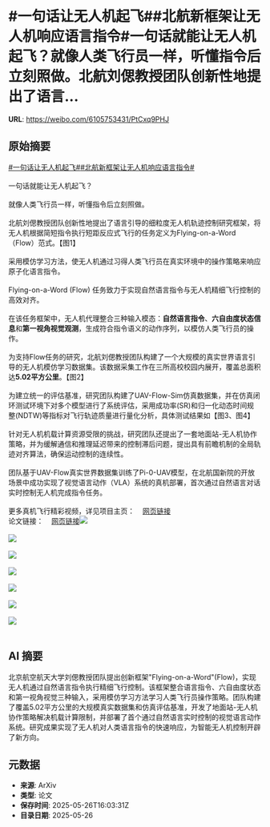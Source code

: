 # #一句话让无人机起飞##北航新框架让无人机响应语言指令#一句话就能让无人机起飞？就像人类飞行员一样，听懂指令后立刻照做。北航刘偲教授团队创新性地提出了语言...

**URL**: https://weibo.com/6105753431/PtCxq9PHJ

## 原始摘要

<a href="https://m.weibo.cn/search?containerid=231522type%3D1%26t%3D10%26q%3D%23%E4%B8%80%E5%8F%A5%E8%AF%9D%E8%AE%A9%E6%97%A0%E4%BA%BA%E6%9C%BA%E8%B5%B7%E9%A3%9E%23&amp;extparam=%23%E4%B8%80%E5%8F%A5%E8%AF%9D%E8%AE%A9%E6%97%A0%E4%BA%BA%E6%9C%BA%E8%B5%B7%E9%A3%9E%23" data-hide=""><span class="surl-text">#一句话让无人机起飞#</span></a><a href="https://m.weibo.cn/search?containerid=231522type%3D1%26t%3D10%26q%3D%23%E5%8C%97%E8%88%AA%E6%96%B0%E6%A1%86%E6%9E%B6%E8%AE%A9%E6%97%A0%E4%BA%BA%E6%9C%BA%E5%93%8D%E5%BA%94%E8%AF%AD%E8%A8%80%E6%8C%87%E4%BB%A4%23&amp;extparam=%23%E5%8C%97%E8%88%AA%E6%96%B0%E6%A1%86%E6%9E%B6%E8%AE%A9%E6%97%A0%E4%BA%BA%E6%9C%BA%E5%93%8D%E5%BA%94%E8%AF%AD%E8%A8%80%E6%8C%87%E4%BB%A4%23" data-hide=""><span class="surl-text">#北航新框架让无人机响应语言指令#</span></a><br><br>一句话就能让无人机起飞？<br><br>就像人类飞行员一样，听懂指令后立刻照做。<br><br>北航刘偲教授团队创新性地提出了语言引导的细粒度无人机轨迹控制研究框架，将无人机根据简短指令执行短距反应式飞行的任务定义为Flying-on-a-Word（Flow）范式。【图1】<br><br>采用模仿学习方法，使无人机通过习得人类飞行员在真实环境中的操作策略来响应原子化语言指令。<br><br>Flying-on-a-Word (Flow) 任务致力于实现自然语言指令与无人机精细飞行控制的高效对齐。<br><br>在该任务框架中，无人机代理整合三种输入模态：**自然语言指令**、**六自由度状态信息**和**第一视角视觉观测**，生成符合指令语义的动作序列，以模仿人类飞行员的操作。<br><br>为支持Flow任务的研究，北航刘偲教授团队构建了一个大规模的真实世界语言引导的无人机模仿学习数据集。该数据采集工作在三所高校校园内展开，覆盖总面积达**5.02平方公里**。【图2】<br><br>为建立统一的评估基准，研究团队构建了UAV-Flow-Sim仿真数据集，并在仿真闭环测试环境下对多个模型进行了系统评估，采用成功率(SR)和归一化动态时间规整(NDTW)等指标对飞行轨迹质量进行量化分析，具体测试结果如【图3、图4】<br><br>针对无人机机载计算资源受限的挑战，研究团队还提出了一套地面站-无人机协作策略，并为缓解通信和推理延迟带来的控制滞后问题，提出具有前瞻机制的全局轨迹对齐算法，确保运动控制的连续性。<br><br>团队基于UAV-Flow真实世界数据集训练了Pi-0-UAV模型，在北航国新院的开放场景中成功实现了视觉语言动作（VLA）系统的真机部署，首次通过自然语言对话实时控制无人机完成指令任务。<br><br>更多真机飞行精彩视频，详见项目主页：<a href="https://weibo.cn/sinaurl?u=https%3A%2F%2Fprince687028.github.io%2FUAV-Flow%2F" data-hide=""><span class="url-icon"><img style="width: 1rem;height: 1rem" src="https://h5.sinaimg.cn/upload/2015/09/25/3/timeline_card_small_web_default.png" referrerpolicy="no-referrer"></span><span class="surl-text">网页链接</span></a><br>论文链接：<a href="https://weibo.cn/sinaurl?u=https%3A%2F%2Farxiv.org%2Fabs%2F2505.15725" data-hide=""><span class="url-icon"><img style="width: 1rem;height: 1rem" src="https://h5.sinaimg.cn/upload/2015/09/25/3/timeline_card_small_web_default.png" referrerpolicy="no-referrer"></span><span class="surl-text">网页链接</span></a><img style="" src="https://tvax1.sinaimg.cn/large/006Fd7o3gy1i1szvip3zbj30j607aqch.jpg" referrerpolicy="no-referrer"><br><br><img style="" src="https://tvax3.sinaimg.cn/large/006Fd7o3gy1i1szvk3cesj30j608n7cn.jpg" referrerpolicy="no-referrer"><br><br><img style="" src="https://tvax4.sinaimg.cn/large/006Fd7o3gy1i1szvlqkdzj30j609cqb5.jpg" referrerpolicy="no-referrer"><br><br><img style="" src="https://tvax2.sinaimg.cn/large/006Fd7o3gy1i1szvnen5yj30gk07y441.jpg" referrerpolicy="no-referrer"><br><br><img style="" src="https://tvax2.sinaimg.cn/large/006Fd7o3gy1i1szwpf9k8g30b4069b2h.gif" referrerpolicy="no-referrer"><br><br><img style="" src="https://tvax1.sinaimg.cn/large/006Fd7o3gy1i1szwmz2fmg30b4069u13.gif" referrerpolicy="no-referrer"><br><br><img style="" src="https://tvax3.sinaimg.cn/large/006Fd7o3gy1i1szwnebowg30b40697wo.gif" referrerpolicy="no-referrer"><br><br>

## AI 摘要

北京航空航天大学刘偲教授团队提出创新框架"Flying-on-a-Word"(Flow)，实现无人机通过自然语言指令执行精细飞行控制。该框架整合语言指令、六自由度状态和第一视角视觉三种输入，采用模仿学习方法学习人类飞行员操作策略。团队构建了覆盖5.02平方公里的大规模真实数据集和仿真评估基准，开发了地面站-无人机协作策略解决机载计算限制，并部署了首个通过自然语言实时控制的视觉语言动作系统。研究成果实现了无人机对人类语言指令的快速响应，为智能无人机控制开辟了新方向。

## 元数据

- **来源**: ArXiv
- **类型**: 论文
- **保存时间**: 2025-05-26T16:03:31Z
- **目录日期**: 2025-05-26
